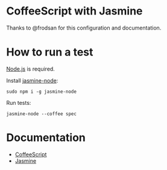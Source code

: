 # CoffeeScript with Jasmine
Thanks to @frodsan for this configuration and documentation.

# How to run a test
[Node.js](http://nodejs.org/#) is required.

Install [jasmine-node](https://github.com/mhevery/jasmine-node):
	
	sudo npm i -g jasmine-node

Run tests:
 	
 	jasmine-node --coffee spec

# Documentation
* [CoffeeScript](http://coffeescript.org/)
* [Jasmine](http://pivotal.github.com/jasmine/)